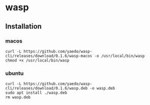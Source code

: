 # wasp

## Installation

### macos

```
curl -L https://github.com/yaedo/wasp-cli/releases/download/0.1.6/wasp-macos -o /usr/local/bin/wasp
chmod +x /usr/local/bin/wasp
```

### ubuntu

```
curl -L https://github.com/yaedo/wasp-cli/releases/download/0.1.6/wasp.deb -o wasp.deb
sudo apt install ./wasp.deb
rm wasp.deb
```
